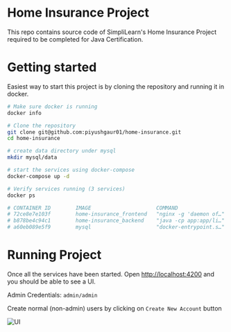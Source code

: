# Home Insurance Project

This repo contains source code of SimpliLearn's Home Insurance Project required to be completed for Java Certification.

# Getting started

Easiest way to start this project is by cloning the repository and running it in docker.

```bash
# Make sure docker is running
docker info

# Clone the repository
git clone git@github.com:piyushgaur01/home-insurance.git
cd home-insurance

# create data directory under mysql
mkdir mysql/data

# start the services using docker-compose
docker-compose up -d

# Verify services running (3 services)
docker ps

# CONTAINER ID        IMAGE                     COMMAND                  CREATED             STATUS              PORTS                               NAMES
# 72ce8e7e103f        home-insurance_frontend   "nginx -g 'daemon of…"   10 minutes ago      Up 3 seconds        0.0.0.0:4200->80/tcp                home-insurance_frontend_1
# b878be4c94c1        home-insurance_backend    "java -cp app:app/li…"   10 minutes ago      Up 4 seconds        0.0.0.0:9090->9090/tcp              home-insurance_backend_1
# a60eb089e5f9        mysql                     "docker-entrypoint.s…"   10 minutes ago      Up 5 seconds        0.0.0.0:3306->3306/tcp, 33060/tcp   home-insurance_mysql-db_1
```

# Running Project

Once all the services have been started. Open [http://localhost:4200](http://localhost:4200) and you should be able to see a UI. 

Admin Credentials: `admin/admin`

Create normal (non-admin) users by clicking on `Create New Account` button

![UI](https://i.imgur.com/wGOIvkZ.png)

